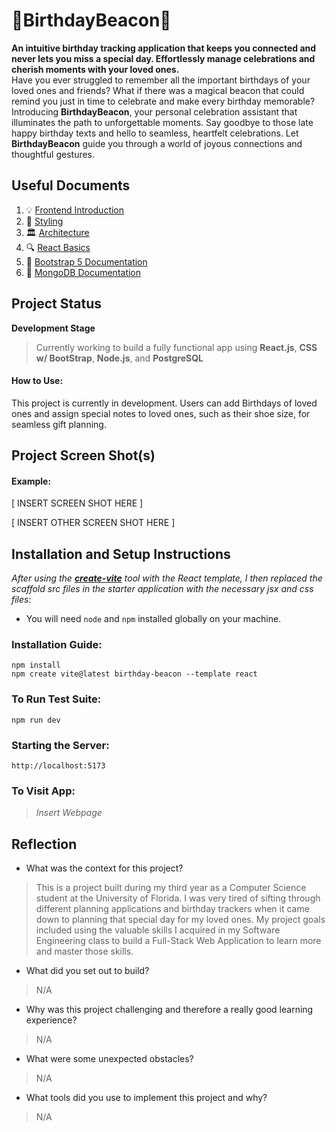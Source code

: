 # 🎂BirthdayBeacon🎂
**An intuitive birthday tracking application that keeps you connected and never lets you miss a special day. Effortlessly manage celebrations and cherish moments with your loved ones.**\
Have you ever struggled to remember all the important birthdays of your loved ones and friends? What if there was a magical beacon that could remind you just in time to celebrate and make every birthday memorable?\
Introducing **BirthdayBeacon**, your personal celebration assistant that illuminates the path to unforgettable moments. Say goodbye to those late happy birthday texts and hello to seamless, heartfelt celebrations. Let **BirthdayBeacon** guide you through a world of joyous connections and thoughtful gestures.

## Useful Documents

1. 💡 [Frontend Introduction](docs/introduction.md)
2. 🎨 [Styling](docs/styling.md)
3. 🏛️ [Architecture](docs/architecture.md)
4. 🔍 [React Basics](docs/react-basics.md)
5. 📝 [Bootstrap 5 Documentation](docs/bootstrap-guide.md)
6. 🍃 [MongoDB Documentation](https://www.mongodb.com/docs/drivers/node/current/)

## Project Status
**Development Stage**
>Currently working to build a fully functional app using **React.js**, **CSS w/ BootStrap**, **Node.js**, and **PostgreSQL**

#### How to Use:

This project is currently in development. Users can add Birthdays of loved ones and assign special notes to loved ones, such as their shoe size, for seamless gift planning.

## Project Screen Shot(s)

#### Example:   

[ INSERT SCREEN SHOT HERE ]

[ INSERT OTHER SCREEN SHOT HERE ]

## Installation and Setup Instructions

*After using the [**create-vite**](https://vitejs.dev/guide/#scaffolding-your-first-vite-project) tool with the React template, I then replaced the scaffold src files in the starter application with the necessary jsx and css files*:  

- You will need `node` and `npm` installed globally on your machine.

### Installation Guide:

`npm install`  
`npm create vite@latest birthday-beacon --template react`

### To Run Test Suite:

`npm run dev`

### Starting the Server:

`http://localhost:5173`

### To Visit App:

>*Insert Webpage*

## Reflection

  - What was the context for this project?
  >This is a project built during my third year as a Computer Science student at the University of Florida. I was very tired of sifting through different planning applications and birthday trackers when it came down to planning that special day for my loved ones. My project goals included using the valuable skills I acquired in my Software Engineering class to build a Full-Stack Web Application to learn more and master those skills.
  - What did you set out to build?
  >N/A
  - Why was this project challenging and therefore a really good learning experience?
  >N/A
  - What were some unexpected obstacles?
  >N/A
  - What tools did you use to implement this project and why?
  >N/A
